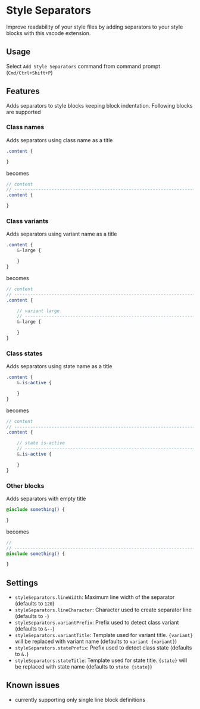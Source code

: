 # Style Separators

Improve readability of your style files by adding separators to your style blocks with this vscode extension.

## Usage

Select `Add Style Separators` command from command prompt (`Cmd/Ctrl+Shift+P`)

## Features

Adds separators to style blocks keeping block indentation. Following blocks are supported

### Class names

Adds separators using class name as a title

```scss
.content {

}
```
becomes
```scss
// content
// ---------------------------------------------------------------------------------------------------------------------
.content {

}
```

### Class variants

Adds separators using variant name as a title

```scss
.content {
    &-large {

    }
}
```
becomes
```scss
// content
// ---------------------------------------------------------------------------------------------------------------------
.content {

    // variant large
    // -----------------------------------------------------------------------------------------------------------------
    &-large {

    }
}
```

### Class states

Adds separators using state name as a title

```scss
.content {
    &.is-active {

    }
}
```
becomes
```scss
// content
// ---------------------------------------------------------------------------------------------------------------------
.content {

    // state is-active
    // -----------------------------------------------------------------------------------------------------------------
    &.is-active {

    }
}
```

### Other blocks

Adds separators with empty title

```scss
@include something() {

}
```
becomes
```scss
// 
// ---------------------------------------------------------------------------------------------------------------------
@include something() {

}
```

## Settings

* `styleSeparators.lineWidth`: Maximum line width of the separator (defaults to `120`)
* `styleSeparators.lineCharacter`: Character used to create separator line (defaults to `-`)
* `styleSeparators.variantPrefix`: Prefix used to detect class variant (defaults to `&--`)
* `styleSeparators.variantTitle`: Template used for variant title. `{variant}` will be replaced with variant name (defaults to `variant {variant}`)
* `styleSeparators.statePrefix`: Prefix used to detect class state (defaults to `&.`)
* `styleSeparators.stateTitle`: Template used for state title. `{state}` will be replaced with state name (defaults to `state {state}`)

## Known issues

* currently supporting only single line block definitions
